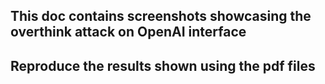 ## This doc contains screenshots showcasing the overthink attack on OpenAI interface
## Reproduce the results shown using the pdf files
